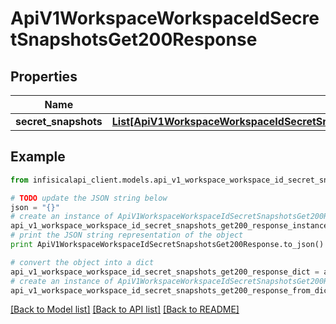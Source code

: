 # ApiV1WorkspaceWorkspaceIdSecretSnapshotsGet200Response


## Properties
Name | Type | Description | Notes
------------ | ------------- | ------------- | -------------
**secret_snapshots** | [**List[ApiV1WorkspaceWorkspaceIdSecretSnapshotsGet200ResponseSecretSnapshotsInner]**](ApiV1WorkspaceWorkspaceIdSecretSnapshotsGet200ResponseSecretSnapshotsInner.md) |  | 

## Example

```python
from infisicalapi_client.models.api_v1_workspace_workspace_id_secret_snapshots_get200_response import ApiV1WorkspaceWorkspaceIdSecretSnapshotsGet200Response

# TODO update the JSON string below
json = "{}"
# create an instance of ApiV1WorkspaceWorkspaceIdSecretSnapshotsGet200Response from a JSON string
api_v1_workspace_workspace_id_secret_snapshots_get200_response_instance = ApiV1WorkspaceWorkspaceIdSecretSnapshotsGet200Response.from_json(json)
# print the JSON string representation of the object
print ApiV1WorkspaceWorkspaceIdSecretSnapshotsGet200Response.to_json()

# convert the object into a dict
api_v1_workspace_workspace_id_secret_snapshots_get200_response_dict = api_v1_workspace_workspace_id_secret_snapshots_get200_response_instance.to_dict()
# create an instance of ApiV1WorkspaceWorkspaceIdSecretSnapshotsGet200Response from a dict
api_v1_workspace_workspace_id_secret_snapshots_get200_response_from_dict = ApiV1WorkspaceWorkspaceIdSecretSnapshotsGet200Response.from_dict(api_v1_workspace_workspace_id_secret_snapshots_get200_response_dict)
```
[[Back to Model list]](../README.md#documentation-for-models) [[Back to API list]](../README.md#documentation-for-api-endpoints) [[Back to README]](../README.md)


